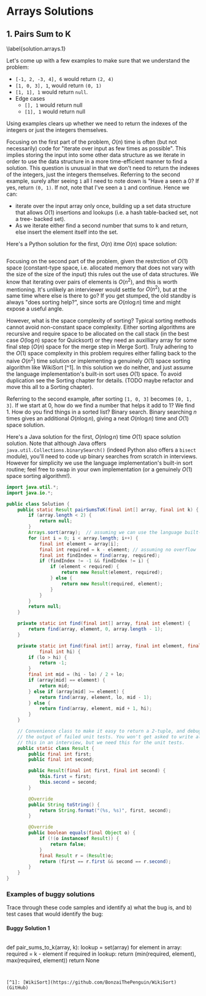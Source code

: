 # Arrays Solutions

## 1. Pairs Sum to K

\label{solution.arrays.1}

Let's come up with a few examples to make sure that we understand the problem:

-   `[-1, 2, -3, 4], 6` would return `(2, 4)`
-   `[1, 0, 3], 1`, would return `(0, 1)`
-   `[1, 1], 1` would return `null`.
-   Edge cases
    -   `[], 1` would return null
    -   `[1], 1` would return null

Using examples clears up whether we need to return the indexes of the integers
or just the integers themselves.

Focusing on the first part of the problem, $O(n)$ time is often (but not
necessarily) code for "iterate over input as few times as possible". This
implies storing the input into some other data structure as we iterate in order
to use the data structure in a more time-efficient manner to find a solution.
This question is unusual in that we don't need to return the indexes of the
integers, just the integers themselves. Referring to the second example, surely
after seeing `1` all I need to note down is "Have a seen a 0? If yes, return
`(0, 1)`. If not, note that I've seen a `1` and continue. Hence we can:

-   iterate over the input array only once, building up a set data structure
    that allows $O(1)$ insertions and lookups (i.e. a hash table-backed set, not
    a tree- backed set).
-   As we iterate either find a second number that sums to k and return, else
    insert the element itself into the set.

Here's a Python solution for the first, $O(n)$ itme $O(n)$ space solution:

~~~~ {.python .numberLines}
~~~~~~~~~~~~~~~~~~~~~~~~~~~~~~~~~~~~~~~~~~~~~~~~~

Focusing on the second part of the problem, given the restrction of $O(1)$ space
(constant-type space, i.e. allocated memory that does not vary with the size of
the size of the input) this rules out the use of data structures. We know that
iterating over pairs of elements is $O(n^2)$, and this is worth mentioning. It's
unlikely an interviewer would settle for $O(n^2)$, but at the same time where
else is there to go? If you get stumped, the old standby is always "does sorting
help?", since sorts are $O(n \log n)$ time and might expose a useful angle.

However, what is the space complexity of sorting? Typical sorting methods cannot
avoid non-constant space complexity. Either sorting algorithms are recursive and
require space to be allocated on the call stack (in the best case $O(\log n)$
space for Quicksort) or they need an auxilliary array for some final step
($O(n)$ space for the merge step in Merge Sort). Truly adhering to the $O(1)$
space complexity in this problem requires either falling back to the naive
$O(n^2)$ time solution or implementing a genuinely $O(1)$ space sorting
algorithm like WikiSort [^1]. In this solution we do neither, and just assume
the language implementation's built-in sort uses $O(1)$ space. To avoid
duplication see the Sorting chapter for details. (TODO maybe refactor and move
this all to a Sorting chapter).

Referring to the second example, after sorting `[1, 0, 3]` becomes `[0, 1, 3]`.
If we start at 0, how do we find a number that helps it add to 1? We find 1. How
do you find things in a sorted list? Binary search. Binary searching $n$ times
gives an additional $O(n \log n)$, giving a neat $O(n \log n)$ time and $O(1)$
space solution.

Here's a Java solution for the first, $O(n \log n)$ time $O(1)$ space solution
solution. Note that although Java offers `java.util.Collections.binarySearch()`
(indeed Python also offers a `bisect` module), you'll need to code up binary
searches from scratch in interviews. However for simplicity we use the language
implementation's built-in sort routine; feel free to swap in your own
implementation (or a genuinely $O(1)$ space sorting algorithm!).

~~~~ {.java .numberLines}
import java.util.*;
import java.io.*;

public class Solution {
    public static Result pairSumsToK(final int[] array, final int k) {
        if (array.length < 2) {
            return null;
        }
        Arrays.sort(array);  // assuming we can use the language built-in sort
        for (int i = 0; i < array.length; i++) {
            final int element = array[i];
            final int required = k - element; // assuming no overflow
            final int findIndex = find(array, required);
            if (findIndex != -1 && findIndex != i) {
                if (element < required) {
                    return new Result(element, required);
                } else {
                    return new Result(required, element);
                }
            }
        }
        return null;
    }

    private static int find(final int[] array, final int element) {
        return find(array, element, 0, array.length - 1);
    }

    private static int find(final int[] array, final int element, final int lo,
            final int hi) {
        if (lo > hi) {
            return -1;
        }
        final int mid = (hi - lo) / 2 + lo;
        if (array[mid] == element) {
            return mid;
        } else if (array[mid] >= element) {
            return find(array, element, lo, mid - 1);
        } else {
            return find(array, element, mid + 1, hi);
        }
    }

    // Convenience class to make it easy to return a 2-tuple, and debug
    // the output of failed unit tests. You won't get asked to write all of
    // this in an interview, but we need this for the unit tests.
    public static class Result {
        public final int first;
        public final int second;

        public Result(final int first, final int second) {
            this.first = first;
            this.second = second;
        }

        @Override
        public String toString() {
            return String.format("(%s, %s)", first, second);
        }

        @Override
        public boolean equals(final Object o) {
            if (!(o instanceof Result)) {
                return false;
            }
            final Result r = (Result)o;
            return (first == r.first && second == r.second);
        }
    }
}
~~~~~~~~~~~~~~~~~~~~~~~~~~~~~~~~~~~~~~~~~~~~~~~~~

### Examples of buggy solutions

Trace through these code samples and identify a) what the bug is, and b) test
cases that would identify the bug:

#### Buggy Solution 1

~~~~ {.python .numberLines}
~~~~~~~~~~~~~~~~~~~~~~~~~~~~~~~~~~~~~~~~~~~~~~~~~
def pair_sums_to_k(array, k):
    lookup = set(array)
    for element in array:
        required = k - element
        if required in lookup:
            return (min(required, element), max(required, element))
    return None
~~~~~~~~~~~~~~~~~~~~~~~~~~~~~~~~~~~~~~~~~~~~~~~~~


[^1]: [WikiSort](https://github.com/BonzaiThePenguin/WikiSort) (GitHub)
